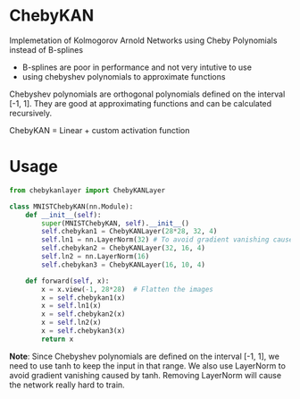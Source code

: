 # ChebyKAN
Implemetation of Kolmogorov Arnold Networks using Cheby Polynomials instead of B-splines

* B-splines are poor in performance and not very intutive to use
* using chebyshev polynomials to approximate functions

Chebyshev polynomials are orthogonal polynomials defined on the interval [-1, 1]. They are good at approximating functions and can be calculated recursively.

ChebyKAN = Linear + custom activation function

# Usage

```py
from chebykanlayer import ChebyKANLayer

class MNISTChebyKAN(nn.Module):
    def __init__(self):
        super(MNISTChebyKAN, self).__init__()
        self.chebykan1 = ChebyKANLayer(28*28, 32, 4)
        self.ln1 = nn.LayerNorm(32) # To avoid gradient vanishing caused by tanh
        self.chebykan2 = ChebyKANLayer(32, 16, 4)
        self.ln2 = nn.LayerNorm(16)
        self.chebykan3 = ChebyKANLayer(16, 10, 4)

    def forward(self, x):
        x = x.view(-1, 28*28)  # Flatten the images
        x = self.chebykan1(x)
        x = self.ln1(x)
        x = self.chebykan2(x)
        x = self.ln2(x)
        x = self.chebykan3(x)
        return x
```

**Note**: Since Chebyshev polynomials are defined on the interval [-1, 1], we need to use tanh to keep the input in that range. We also use LayerNorm to avoid gradient vanishing caused by tanh. Removing LayerNorm will cause the network really hard to train.
